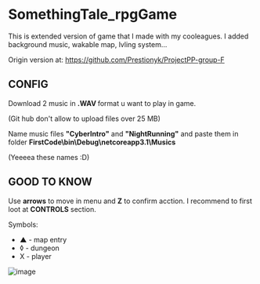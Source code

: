 # SomethingTale_rpgGame
This is extended version of game that I made with my cooleagues. I added background music, wakable map, lvling system...

Origin version at: https://github.com/Prestionyk/ProjectPP-group-F

## CONFIG
Download 2 music in <b> .WAV </b> format u want to play in game.

(Git hub don't allow to upload files over 25 MB)

Name music files <b>"CyberIntro"</b> and <b>"NightRunning"</b> and paste them in folder <b>FirstCode\bin\Debug\netcoreapp3.1\Musics</b>

(Yeeeea these names :D)

## GOOD TO KNOW
Use <b>arrows</b> to move in menu and <b>Z</b> to confirm acction. I recommend to first loot at <b>CONTROLS</b> section.

Symbols:
- ▲ - map entry
- ◊ - dungeon
- X - player

![image](https://user-images.githubusercontent.com/72551592/160161795-f04b1fb4-d61f-47f0-a3d2-b774a3d89dad.png)
